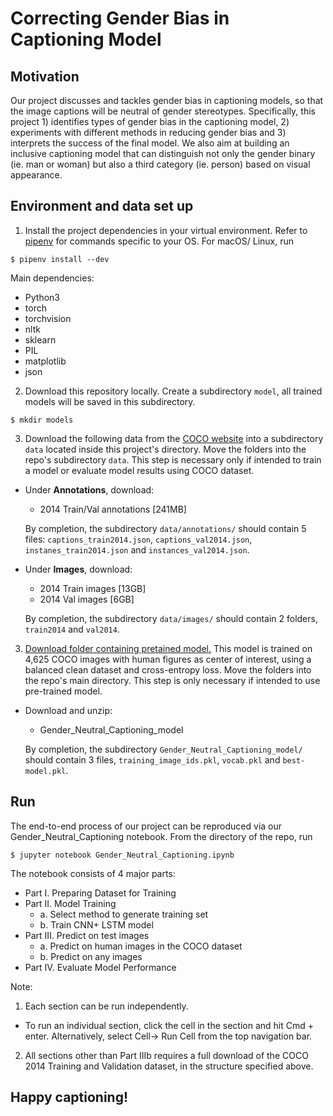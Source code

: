 # Correcting Gender Bias in Captioning Model

## Motivation
Our project discusses and tackles gender bias in captioning models, so that the image captions will be neutral of gender stereotypes. Specifically, this project 1) identifies types of gender bias in the captioning model, 2) experiments with different methods in reducing gender bias and 3) interprets the success of the final model. We also aim at building an inclusive captioning model that can distinguish not only the gender binary (ie. man or woman) but also a third category (ie. person) based on visual appearance.

## Environment and data set up
1. Install the project dependencies in your virtual environment. Refer to [pipenv](https://github.com/pypa/pipenv) for commands specific to your OS. For macOS/ Linux, run
```
$ pipenv install --dev
```
Main dependencies:
- Python3
- torch
- torchvision
- nltk
- sklearn
- PIL
- matplotlib
- json

2. Download this repository locally. Create a subdirectory `model`, all trained models will be saved in this subdirectory.
```
$ mkdir models
```
3. Download the following data from the [COCO website](http://cocodataset.org/#download) into a subdirectory `data` located inside this project's directory. Move the folders into the repo's subdirectory `data`. This step is necessary only if intended to train a model or evaluate model results using COCO dataset.

- Under **Annotations**, download:
  - 2014 Train/Val annotations [241MB]
  
  By completion, the subdirectory `data/annotations/` should contain 5 files: `captions_train2014.json`, `captions_val2014.json`, `instanes_train2014.json` and `instances_val2014.json`.

- Under **Images**, download:
  - 2014 Train images [13GB]
  - 2014 Val images [6GB]
  
  By completion, the subdirectory `data/images/` should contain 2 folders, `train2014` and `val2014`.

3. [Download folder containing pretained model.](https://drive.google.com/open?id=1WLuLVc_57UgunkJmtlW78AeVZGWxVPEy) This model is trained on 4,625 COCO images with human figures as center of interest, using a balanced clean dataset and cross-entropy loss. Move the folders into the repo's main directory. This step is only necessary if intended to use pre-trained model.

- Download and unzip:
  - Gender_Neutral_Captioning_model
  
  By completion, the subdirectory `Gender_Neutral_Captioning_model/` should contain 3 files, `training_image_ids.pkl`, `vocab.pkl` and `best-model.pkl`.

## Run
The end-to-end process of our project can be reproduced via our Gender_Neutral_Captioning notebook. From the directory of the repo, run
```
$ jupyter notebook Gender_Neutral_Captioning.ipynb
```
The notebook consists of 4 major parts:
- Part I. Preparing Dataset for Training
- Part II. Model Training
  - a. Select method to generate training set
  - b. Train CNN+ LSTM model
- Part III. Predict on test images
  - a. Predict on human images in the COCO dataset
  - b. Predict on any images
- Part IV. Evaluate Model Performance

Note:
1. Each section can be run independently.
- To run an individual section, click the cell in the section and hit Cmd + enter. Alternatively, select Cell-> Run Cell from the top navigation bar.

2. All sections other than Part IIIb requires a full download of the COCO 2014 Training and Validation dataset, in the structure specified above.

## Happy captioning!
